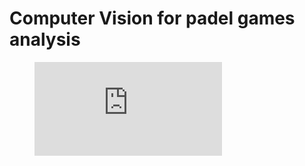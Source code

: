 # Computer Vision for padel games analysis




<figure class="video_container">
  <iframe src="https://www.youtube.com/watch?v=4vdoaHrNhP8" frameborder="0" allowfullscreen="true"> </iframe>
</figure>
